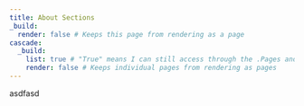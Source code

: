```yaml
---
title: About Sections
_build:
  render: false # Keeps this page from rendering as a page
cascade:
  _build:
    list: true # "True" means I can still access through the .Pages and .RegularPages queries
    render: false # Keeps individual pages from rendering as pages
---
```


asdfasd